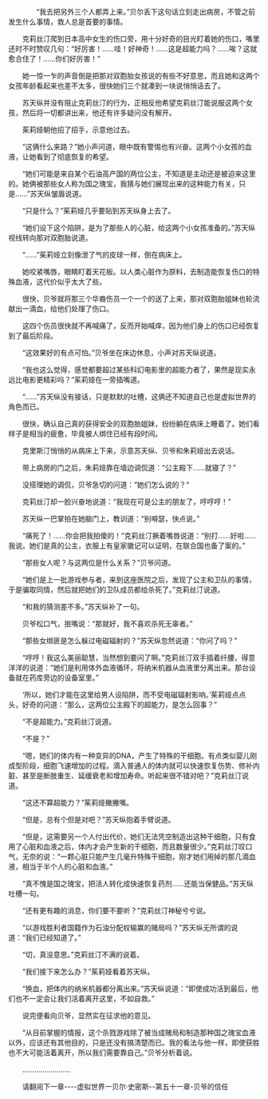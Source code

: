 <div class="read-content j_readContent" id="">
                <p>　　　　“我去把另外三个人都弄上来。”贝尔丢下这句话立刻走出病房，不管之前发生什么事情，救人总是首要的事情。<p>　　克莉丝汀爬到日本高中女生的伤口旁，用十分好奇的目光盯着她的伤口，嘴里还时不时赞叹几句：“好厉害！……哇！好神奇！……这是超能力吗？……唉？这就愈合住了！……你们好厉害！”<p>　　她一惊一乍的声音倒是把那对双胞胎女孩说的有些不好意思，而且她和这两个女孩年龄看起来也差不太多，很快她们三个就凑到一块说悄悄话去了。<p>　　苏天纵并没有阻止克莉丝汀的行为，正相反他希望克莉丝汀能说服这两个女孩，然后将一切都讲出来，他还有许多疑问没有解开。<p>　　茱莉娅朝他招了招手，示意他过去。<p>　　“这俩什么来路？”她小声问道，眼中既有警惕也有兴奋。这两个小女孩的血液，让她看到了彻底恢复的希望。<p>　　“她们可能是来自某个石油高产国的两位公主，不知道是主动还是被迫来这里的。她俩被那些女人称为国之瑰宝，我猜与她们展现出来的这种能力有关，只是……”苏天纵皱眉说道。<p>　　“只是什么？”茱莉娅几乎要贴到苏天纵身上去了。<p>　　“她们设下这个陷阱，是为了那些人的心脏，给这两个小女孩准备的。”苏天纵视线转向那对双胞胎说道。<p>　　“……”茱莉娅立刻像泄了气的皮球一样，倒在病床上。<p>　　她咬紧嘴唇，眼睛盯着天花板。以人类心脏作为原料，去制造能恢复伤口的特殊血液，这代价似乎太大了些。<p>　　很快，贝爷就将那三个华裔伤员一个一个的送了上来，那对双胞胎姐妹也轮流献出一滴血，给他们处理了伤口。<p>　　这四个伤员很快就不再喊痛了，反而开始喊痒，因为他们身上的伤口已经恢复到了最后阶段。<p>　　“这效果好的有点可怕。”贝爷坐在床边休息，小声对苏天纵说道。<p>　　“我也这么觉得，感觉都要超过某些科幻电影里的超能力者了，果然是现实永远比电影更精彩吗？”茱莉娅在一旁插嘴道。<p>　　“……”苏天纵没有接话，只是默默的吐槽，这俩还不知道自己也是虚拟世界的角色而已。<p>　　很快，确认自己真的获得安全的双胞胎姐妹，纷纷躺在病床上睡着了。她们看样子是相当的疲惫，毕竟被人绑住已经有段时间。<p>　　克里斯汀悄悄的从病床上下来，示意苏天纵、贝爷和朱莉娅出去说话。<p>　　带上病房的门之后，朱莉娅靠在墙边调侃道：“公主殿下……就寝了？”<p>　　没搭理她的调侃，贝爷急切的问道：“她们怎么说的？“<p>　　克莉丝汀却一脸兴奋地说道：“我现在可是公主的朋友了，哼哼哼！”<p>　　苏天纵一巴掌拍在她脑门上，教训道：“别嘚瑟，快点说。”<p>　　“痛死了！……你会把我拍傻的！”克莉丝汀撅着嘴唇说道：“别打……好啦……我说。她们是真的公主，衣服上有皇家徽记可以证明，在联合国也备了案的。”<p>　　“那些女人呢？与这两位是什么关系？”贝爷问道。<p>　　“她们是上一批游戏参与者，来到这座医院之后，发现了公主和卫队的事情，于是骗取同情，然后就把她们的卫队成员都给杀死了。”克莉丝汀说道。<p>　　“和我的猜测差不多。”苏天纵补了一句。<p>　　贝爷松口气，抿嘴说：“那就好，我不喜欢杀死无辜者。”<p>　　“那些女绑匪是怎么躲过电磁辐射的？”苏天纵忽然说道：“你问了吗？”<p>　　“哼哼！我这么美丽聪慧，当然想到要问了啊。”克莉丝汀双手插着纤腰，得意洋洋的说道：“她们是利用体外血液循环，将纳米机器从血液里分离出来。那台设备就在药库旁边的设备室里。”<p>　　‘所以，她们才能在这里给男人设陷阱，而不受电磁辐射影响。’茱莉娅点点头，好奇的问道：“那么，这两位公主殿下的超能力，是怎么回事？”<p>　　“不是超能力。”克莉丝汀说道。<p>　　“不是？”<p>　　“嗯，她们的体内有一种变异的DNA，产生了特殊的干细胞。有点类似婴儿刚成型阶段，细胞飞速增加的过程。滴入普通人的体内就可以快速恢复伤势、修补内脏、甚至是断肢重生、延缓衰老和增加寿命。听起来很不错对吧？”克莉丝汀说道。<p>　　“这还不算超能力？”茱莉娅撇撇嘴。<p>　　“但是，总有个但是对吧？”苏天纵抱着手臂说道。<p>　　“但是，这需要另一个人付出代价，她们无法凭空制造出这种干细胞，只有食用了心脏和血液之后，体内才会产生新的干细胞，而且数量很少。”克莉丝汀叹口气，无奈的说：“一颗心脏只能产生几毫升特殊干细胞，刚才她们用掉的那几滴血液，相当于半个人的心脏和血液。”<p>　　“真不愧是国之瑰宝，把活人转化成快速恢复药剂……还能当保健品。”苏天纵吐槽一句。<p>　　“还有更有趣的消息，你们要不要听？”克莉丝汀神秘兮兮说。<p>　　“以游戏胜利者国籍作为石油分配权输赢的赌局吗？”苏天纵无所谓的说道：“我们已经知道了。”<p>　　“切，真没意思。”克莉丝汀不满的说着。<p>　　“我们接下来怎么办？”茱莉娅看着苏天纵。<p>　　“换血，把体内的纳米机器都分离出来。”苏天纵说道：“即使成功活到最后，他们也不一定会让我们活着离开这里，不如自救。”<p>　　说完便看向贝爷，显然实在征求他的意见。<p>　　“从目前掌握的情报，这个杀戮游戏除了被当成赌局和制造那种国之瑰宝血液以外，应该还有其他目的，只是还没有搞清楚而已。我的看法与他一样，即使获胜也不大可能活着离开，所以我们需要靠自己。”贝爷分析着说。<p>　　……………………<p>　　请翻阅下一章----虚拟世界一贝尔·史密斯--第五十一章-贝爷的信任<p>　　<p> 
            </div>